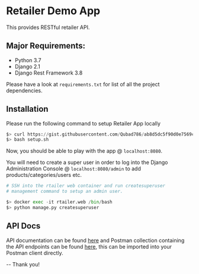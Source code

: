 # Retailer Demo App

This provides RESTful retailer API.

## Major Requirements:

- Python 3.7
- Django 2.1
- Django Rest Framework 3.8

Please have a look at `requirements.txt` for list of all the project dependencies.

## Installation

Please run the following command to setup Retailer App locally
```python
$> curl https://gist.githubusercontent.com/Qubad786/ab8d5dc5f90d0e7569c290e05972ab0e/raw/45b0b6eb4c7c7f7d5f511fadd679982bc1fd2eed/setup.sh > setup.sh
$> bash setup.sh
```

Now, you should be able to play with the app @ `localhost:8080`.

You will need to create a super user in order to log into the Django Administration Console @ `localhost:8080/admin` to add products/categories/users etc.
```python
# SSH into the rtailer web container and run createsuperuser 
# management command to setup an admin user.

$> docker exec -it rtailer.web /bin/bash
$> python manage.py createsuperuser
```

## API Docs

API documentation can be found [here](https://documenter.getpostman.com/view/985924/RWaLwnnk) and Postman collection containing the API endpoints can be found [here](https://www.getpostman.com/collections/144654fe5193f6e55cbb), this can be imported into your Postman client directly.


--
Thank you!